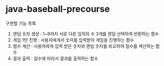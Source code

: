 # java-baseball-precourse

구현할 기능 목록
1. 랜덤 숫자 생성 : 1~9까지 서로 다른 임의의 수 3개를 랜덤 선택하여 반환하는 함수
2. 게임 1턴 진행 : 사용자에게서 숫자를 입력받아 게임을 진행하는 함수 
3. 졈수 계산 : 사용자에게 입력 받은 숫자와 랜덤 숫자를 비교하여 점수를 계산하는 함수
4. 결과 출력 : 점수에 따라서 결과를 출력하는 함수
